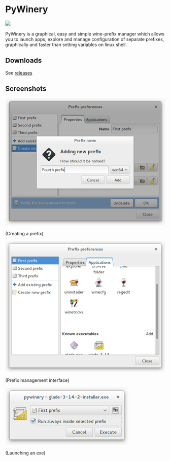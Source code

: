 # PyWinery

![](/branches/0.3/pywinery/pywinery.svg?raw=true)

PyWinery is a graphical, easy and simple wine-prefix manager which allows you to launch apps, explore and manage configuration of separate prefixes, graphically and faster than setting variables on linux shell.

## Downloads
See [releases](https://github.com/ergoithz/pywinery/releases/)

## Screenshots
![Screenshot](/screenshots/0.3-2a.png?raw=true)

(Creating a prefix)

![Screenshot](/screenshots/0.3-2b.png?raw=true)

(Prefix management interface)

![Screenshot](/screenshots/0.3-2c.png?raw=true)

(Launching an exe)

